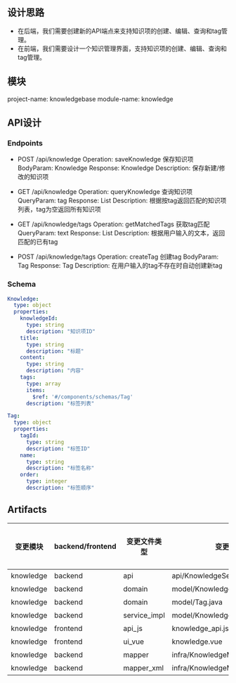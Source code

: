 ## 设计思路
- 在后端，我们需要创建新的API端点来支持知识项的创建、编辑、查询和tag管理。
- 在前端，我们需要设计一个知识管理界面，支持知识项的创建、编辑、查询和tag管理。

## 模块
project-name: knowledgebase
module-name: knowledge

## API设计

### Endpoints
- POST /api/knowledge
Operation: saveKnowledge 保存知识项
BodyParam: Knowledge
Response: Knowledge
Description: 保存新建/修改的知识项

- GET /api/knowledge
Operation: queryKnowledge 查询知识项
QueryParam: tag
Response: List<Knowledge>
Description: 根据按tag返回匹配的知识项列表，tag为空返回所有知识项

- GET /api/knowledge/tags
Operation: getMatchedTags 获取tag匹配
QueryParam: text
Response: List<Tag>
Description: 根据用户输入的文本，返回匹配的已有tag

- POST /api/knowledge/tags
Operation: createTag 创建tag
BodyParam: Tag
Response: Tag
Description: 在用户输入的tag不存在时自动创建新tag

### Schema
``` yaml
Knowledge:
  type: object
  properties:
    knowledgeId:
      type: string
      description: "知识项ID"
    title:
      type: string
      description: "标题"
    content:
      type: string
      description: "内容"
    tags:
      type: array
      items:
        $ref: '#/components/schemas/Tag'
      description: "标签列表"

Tag:
  type: object
  properties:
    tagId:
      type: string
      description: "标签ID"
    name:
      type: string
      description: "标签名称"
    order:
      type: integer
      description: "标签顺序"
```

## Artifacts
| 变更模块 | backend/frontend | 变更文件类型       | 变更文件                            | 需要变更? |
| --- | --- |--------------|---------------------------------| --- |
| knowledge | backend | api          | api/KnowledgeService.java       | 是 |
| knowledge | backend | domain       | model/Knowledge.java            | 是 |
| knowledge | backend | domain       | model/Tag.java                  | 是 |
| knowledge | backend | service_impl | model/KnowledgeServiceImpl.java | 是 |
| knowledge | frontend | api_js       | knowledge_api.js                | 是 |
| knowledge | frontend | ui_vue       | knowledge.vue                   | 是 |
| knowledge | backend | mapper       | infra/KnowledgeMapper.java      | 是 |
| knowledge | backend | mapper_xml   | infra/KnowledgeMapper.xml       | 是 |
